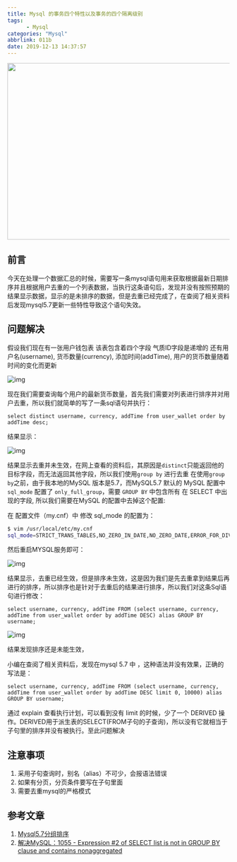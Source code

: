 ```yaml
---
title: Mysql 的事务四个特性以及事务的四个隔离级别
tags: 
	  - Mysql
categories: "Mysql"
abbrlink: 011b
date: 2019-12-13 14:37:57
---
```


<img src="http://images.linyiyuan.top/staff_1024.jpg" style="width:900px;height:400px" />

## 前言

今天在处理一个数据汇总的时候，需要写一条mysql语句用来获取根据最新日期排序并且根据用户去重的一个列表数据，当执行这条语句后，发现并没有按照预期的结果显示数据，显示的是未排序的数据，但是去重已经完成了，在查阅了相关资料后发现mysql5.7更新一些特性导致这个语句失效。

<!--less-->


## 问题解决

假设我们现在有一张用户钱包表 该表包含着四个字段 气质ID字段是递增的 还有用户名(username), 货币数量(currency), 添加时间(addTime), 用户的货币数量随着时间的变化而更新

![img](http://images.linyiyuan.top/snipaste_20191214_143831.jpg)

现在我们需要查询每个用户的最新货币数量，首先我们需要对列表进行排序并对用户去重，所以我们就简单的写了一条sql语句并执行：

```mysql
select distinct username, currency, addTime from user_wallet order by addTime desc;
```


结果显示：

![img](http://images.linyiyuan.top/snipaste_20191214_144255.jpg)

结果显示去重并未生效，在网上查看的资料后，其原因是`distinct`只能返回他的目标字段，而无法返回其他字段，所以我们使用`group by` 进行去重 在使用`group by`之前，由于我本地的MySQL 版本是5.7，而MySQL5.7 默认的 MySQL 配置中 `sql_mode` 配置了 `only_full_group`，需要 `GROUP BY` 中包含所有 在 SELECT 中出现的字段, 所以我们需要在MySQL 的配置中去掉这个配置:

在 配置文件（my.cnf）中 修改 sql\_mode 的配置为：

```bash
$ vim /usr/local/etc/my.cnf
sql_mode=STRICT_TRANS_TABLES,NO_ZERO_IN_DATE,NO_ZERO_DATE,ERROR_FOR_DIVISION_BY_ZERO,NO_AUTO_CREATE_USER,NO_ENGINE_SUBSTITUTION
```


然后重启MYSQL服务即可：

![img](http://images.linyiyuan.top/snipaste_20191214_145646.jpg)

结果显示，去重已经生效，但是排序未生效，这是因为我们是先去重拿到结果后再进行的排序，所以排序也是针对于去重后的结果进行排序，所以我们对这条Sql语句进行修改：

```mysql
select username, currency, addTime FROM (select username, currency, addTime from user_wallet order by addTime DESC) alias GROUP BY username;
```

![img](http://images.linyiyuan.top/snipaste_20191214_150133.jpg)

结果发现排序还是未能生效，

小编在查阅了相关资料后，发现在mysql 5.7 中 ，这种语法并没有效果，正确的写法是：

```mysql
select username, currency, addTime FROM (select username, currency, addTime from user_wallet order by addTime DESC limit 0, 10000) alias GROUP BY username;
```


通过 explain 查看执行计划，可以看到没有 limit 的时候，少了一个 DERIVED 操作。DERIVED用于派生表的SELECT(FROM子句的子查询)，所以没有它就相当于子句里的排序并没有被执行。至此问题解决

## 注意事项
1. 采用子句查询时，别名（alias）不可少，会报语法错误
2. 如果有分页，分页条件要写在子句里面
3. 需要去重mysql的严格模式

## 参考文章

1. [Mysql5.7分组排序](https://jingyan.baidu.com/article/4ae03de3df93cc3eff9e6b37.html)
2. [解决MySQL：1055 - Expression #2 of SELECT list is not in GROUP BY clause and contains nonaggregated](https://www.cnblogs.com/chuanqi1995/p/11436993.html)
